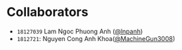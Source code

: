 # Collaborators
* `18127039` Lam Ngoc Phuong Anh ([@lnpanh](https://github.com/lnpanh))
* `1812721`: Nguyen Cong Anh Khoa([@MachineGun3008](https://github.com/MachineGun3008))
